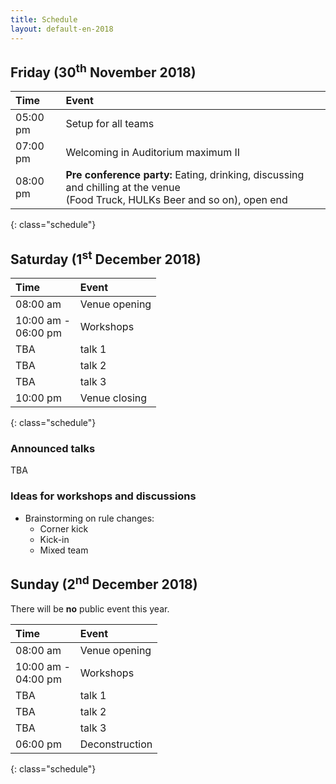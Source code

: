 ```yaml
---
title: Schedule
layout: default-en-2018
---
```


## Friday (30<sup>th</sup> November 2018)

| Time     | Event                              |
| :------  | :-------                           |
| 05:00 pm | Setup for all teams                |
| 07:00 pm | Welcoming in Auditorium maximum II |
| 08:00 pm | **Pre conference party:** Eating, drinking, discussing and chilling at the venue <br>(Food Truck, HULKs Beer and so on), open end |
{: class="schedule"}

## Saturday (1<sup>st</sup> December 2018)

| Time                   | Event                      |
| :------                | :-------                   |
| 08:00 am               | Venue opening              |
| 10:00 am -<br>06:00 pm | Workshops                  |
| TBA                    | talk 1                     |
| TBA                    | talk 2                     |
| TBA                    | talk 3                     |
| 10:00 pm               | Venue closing              |
{: class="schedule"}

### Announced talks

TBA

### Ideas for workshops and discussions  

- Brainstorming on rule changes:
  - Corner kick
  - Kick-in
  - Mixed team

## Sunday (2<sup>nd</sup> December 2018)

There will be **no** public event this year.

| Time     | Event                                    |
| :-       | :-                                       |
| 08:00 am | Venue opening                            |
| 10:00 am -<br>04:00 pm | Workshops                  |
| TBA                    | talk 1                     |
| TBA                    | talk 2                     |
| TBA                    | talk 3                     |
| 06:00 pm | Deconstruction                                                               |
{: class="schedule"}


